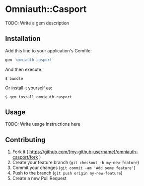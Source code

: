 # Omniauth::Casport

TODO: Write a gem description

## Installation

Add this line to your application's Gemfile:

```ruby
gem 'omniauth-casport'
```

And then execute:

    $ bundle

Or install it yourself as:

    $ gem install omniauth-casport

## Usage

TODO: Write usage instructions here

## Contributing

1. Fork it ( https://github.com/[my-github-username]/omniauth-casport/fork )
2. Create your feature branch (`git checkout -b my-new-feature`)
3. Commit your changes (`git commit -am 'Add some feature'`)
4. Push to the branch (`git push origin my-new-feature`)
5. Create a new Pull Request

